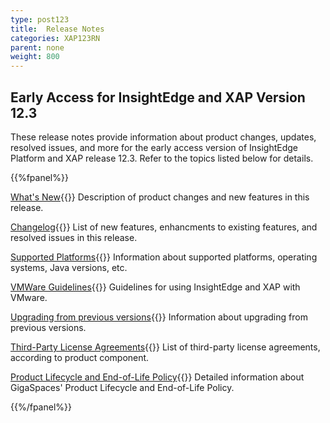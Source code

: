 ```yaml
---
type: post123
title:  Release Notes
categories: XAP123RN
parent: none
weight: 800
---
```


## Early Access for InsightEdge and XAP Version 12.3

These release notes provide information about product changes, updates, resolved issues, and more for the early access version of InsightEdge Platform and XAP release 12.3. Refer to the topics listed below for details.

{{%fpanel%}}

[What's New](whats-new.html){{<wbr>}}
Description of product changes and new features in this release.

[Changelog](fixed-issues.html){{<wbr>}}
List of new features, enhancments to existing features, and resolved issues in this release.

[Supported Platforms](supported-platforms.html){{<wbr>}}
Information about supported platforms, operating systems, Java versions, etc.

[VMWare Guidelines](vmware-guidelines.html){{<wbr>}}
Guidelines for using InsightEdge and XAP with VMware.

[Upgrading from previous versions](upgrading.html){{<wbr>}}
Information about upgrading from previous versions.

[Third-Party License Agreements](third-party.html){{<wbr>}}
List of third-party license agreements, according to product component.

[Product Lifecycle and End-of-Life Policy](/release_notes/lifecycle.html){{<wbr>}}
Detailed information about GigaSpaces' Product Lifecycle and End-of-Life Policy.

{{%/fpanel%}}

